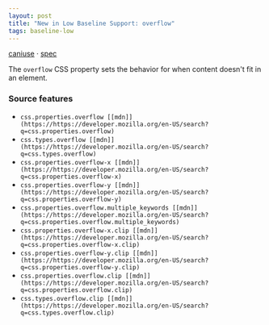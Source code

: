 ```yaml
---
layout: post
title: "New in Low Baseline Support: overflow"
tags: baseline-low
---
```


[caniuse](https://caniuse.com/?search=overflow-shorthand) · [spec](https://drafts.csswg.org/css-overflow-3/#propdef-overflow)

The `overflow` CSS property sets the behavior for when content doesn't fit in an element.

### Source features

- ``css.properties.overflow [[mdn]](https://https://developer.mozilla.org/en-US/search?q=css.properties.overflow)``
- ``css.types.overflow [[mdn]](https://https://developer.mozilla.org/en-US/search?q=css.types.overflow)``
- ``css.properties.overflow-x [[mdn]](https://https://developer.mozilla.org/en-US/search?q=css.properties.overflow-x)``
- ``css.properties.overflow-y [[mdn]](https://https://developer.mozilla.org/en-US/search?q=css.properties.overflow-y)``
- ``css.properties.overflow.multiple_keywords [[mdn]](https://https://developer.mozilla.org/en-US/search?q=css.properties.overflow.multiple_keywords)``
- ``css.properties.overflow-x.clip [[mdn]](https://https://developer.mozilla.org/en-US/search?q=css.properties.overflow-x.clip)``
- ``css.properties.overflow-y.clip [[mdn]](https://https://developer.mozilla.org/en-US/search?q=css.properties.overflow-y.clip)``
- ``css.properties.overflow.clip [[mdn]](https://https://developer.mozilla.org/en-US/search?q=css.properties.overflow.clip)``
- ``css.types.overflow.clip [[mdn]](https://https://developer.mozilla.org/en-US/search?q=css.types.overflow.clip)``

